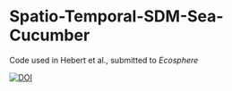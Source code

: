 # Spatio-Temporal-SDM-Sea-Cucumber
Code used in Hebert et al., submitted to *Ecosphere*

[![DOI](https://zenodo.org/badge/678377678.svg)](https://zenodo.org/badge/latestdoi/678377678)
